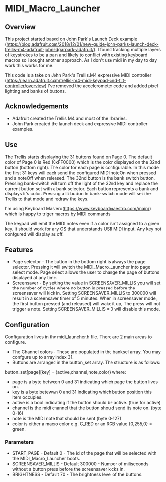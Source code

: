 # MIDI_Macro_Launcher

## Overview
This project started based on John Park's Launch Deck example (https://blog.adafruit.com/2018/12/01/new-guide-john-parks-launch-deck-trellis-m4-adafruit-johnedgarpark-adafruit/). I found tracking multiple layers of keystrokes to be a pain and likely to conflict with existing keyboard macros so i sought another approach. As I don't use midi in my day to day work this works for me.

This code is a take on John Park's Trellis.M4 expressive MIDI controller (https://learn.adafruit.com/trellis-m4-midi-keypad-and-tilt-controller/overview) I've removed the accelerometer code and added pixel lighting and banks of buttons.

## Acknowledgements
 * Adafruit created the Trellis M4 and most of the libraries.
 * John Park created the launch deck and expressive MIDI controller examples.

## Use
The Trellis starts displaying the 31 buttons found on Page 0. The default color of Page 0 is Red (0xFF0000) which is the color displayed on the 32nd button (bottom right). The color for each page is configurable. In this mode the first 31 keys will each send the configured MIDI noteOn when pressed and a noteOff  when released. The 32nd button is the bank switch button. Pressing bank-switch will turn off the light of the 32nd key and replace the current button set with a bank selector. Each button represents a bank and displays it's color. Pressing a lit button in bank-switch mode will set the Trellis to that mode and redraw the keys.

I'm using Keyboard Mastero(https://www.keyboardmaestro.com/main/) which is happy to triger macros by MIDI commands.

The keypad will emit the MIDI notes even if a color isn't assigned to a given key. It should work for any OS that understands USB MIDI input. Any key not confgured will display as off.

## Features
 * Page selector - The button in the bottom right is always the page selector. Pressing it will switch the MIDI_Macro_Launcher into page select mode. Page select allows the user to change the page of buttons displayed at any time.
 * Screensaver - By setting the value in SCREENSAVER_MILLIS you will set the number of cycles where no button is pressed before the screensaver will kick in. Setting SCREENSAVER_MILLIS to 300000 will result in a screensaver timer of 5 minutes. When in screensaver mode, the first button pressed (and released) will wake it up, The press will not trigger a note. Setting SCREENSAVER_MILLIS = 0 will disable this mode.

## Configuration
Configuration lives in the midi_launcher.h file. There are 2 main areas  to configure.

 * The Channel colors - These are populated in the banksel array. You may confgure up to array index 31.
 * Buttons are arranged in the button_set array. The structure is as follows:

 button_set[page][key] = {active,channel,note,color} where:
 * page is a byte between 0 and 31 indicating which page the button lives on.
 * key is a byte betewwn 0 and 31 indicating which button position this item occupies.
 * active is a bool indiciating if the button should be active. (true for active)
 * channel is the midi channel that the button should send its note on. (byte 0-16)
 * note is the MIDI note that should be sent (byte 0-127)
 * color is either a macro color e.g. C_RED or an RGB value {0,255,0} = green.

### Parameters
 * START_PAGE - Default 0 - The id of the page that will be selected with the MIDI_Macro_Launcher boots.
 * SCREENSAVER_MILLIS - Default 300000 - Number of miliseconds without a button press before the screensaver kicks in.
 * BRIGHTNESS - Default 70 - The brightness level of the buttons.
